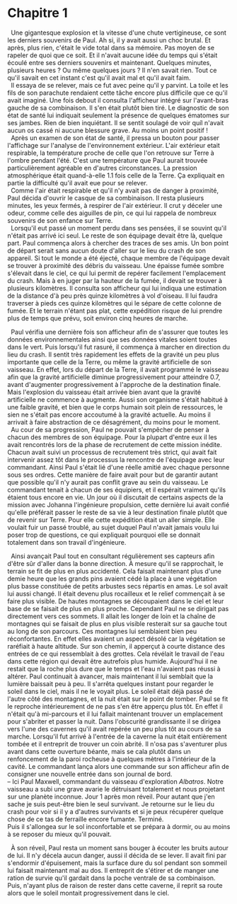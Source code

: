 # Chapitre 1

&nbsp; Une gigantesque explosion et la vitesse d'une chute vertigineuse, ce sont les derniers souvenirs de Paul. Ah si, il y avait aussi un choc brutal. Et après, plus rien, c'était le vide total dans sa mémoire. Pas moyen de se rapeler de quoi que ce soit. Et il n'avait aucune idée du temps qui s'était écoulé entre ses derniers souvenirs et maintenant. Quelques minutes, plusieurs heures ? Ou même quelques jours ? Il n'en savait rien. Tout ce qu'il savait en cet instant c'est qu'il avait mal et qu'il avait faim.  
&nbsp; Il essaya de se relever, mais ce fut avec peine qu'il y parvint. La toile et les fils de son parachute rendaient cette tâche encore plus difficile que ce qu'il avait imaginé. Une fois debout il consulta l'afficheur intégré sur l'avant-bras gauche de sa combinaison. Il s'en était plutôt bien tiré. Le diagnostic de son état de santé lui indiquait seulement la présence de quelques ématomes sur ses jambes. Rien de bien inquiétant. Il se sentit soulagé de voir quíl n'avait aucun os cassé ni aucune blessure grave. Au moins un point positif !  
&nbsp; Après un examen de son état de santé, il pressa un bouton pour passer l'affichage sur l'analyse de l'environnement extérieur. L'air extérieur etait respirable, la température proche de celle que l'on retrouve sur Terre à l'ombre pendant l'été. C'est une température que Paul aurait trouvée particulièrement agréable en d'autres circonstances. La pression atmosphérique était quand-à-elle 1.1 fois celle de la Terre. Ça expliquait en partie la difficulté qu'il avait eue pour se relever.  
&nbsp; Comme l'air était respirable et qu'il n'y avait pas de danger à proximité, Paul décida d'ouvrir le casque de sa combinaison. Il resta plusieurs minutes, les yeux fermés, à respirer de l'air extérieur. Il crut y déceler une odeur, comme celle des aiguilles de pin, ce qui lui rappela de nombreux souvenirs de son enfance sur Terre.  
&nbsp; Lorsqu'il eut passé un moment perdu dans ses pensées, il se souvint qu'il n'était pas arrivé ici seul. Le reste de son équipage devait être là, quelque part. Paul commença alors à chercher des traces de ses amis. Un bon point de départ serait sans aucun doute d'aller sur le lieu du crash de son appareil. Si tout le monde a été éjecté, chaque membre de l'équipage devait se trouver à proximité des débris du vaisseau. Une épaisse fumée sombre s'élevait dans le ciel, ce qui lui permit de repérer facilement l'emplacement du crash. Mais à en juger par la hauteur de la fumée, il devait se trouver à plusieurs kilomètres. Il consulta son afficheur qui lui indiqua une estimation de la distance d'à peu près quinze kilomètres à vol d'oiseau. Il lui faudra traverser à pieds ces quinze kilomètres qui le sépare de cette colonne de fumée. Et le terrain n'étant pas plat, cette expédition risque de lui prendre plus de temps que prévu, soit environ cinq heures de marche.  
  
&nbsp; Paul vérifia une dernière fois son afficheur afin de s'assurer que toutes les données environnementales ainsi que ses données vitales soient toutes dans le vert. Puis lorsqu'il fut rasuré, il commença à marcher en direction du lieu du crash. Il sentit très rapidement les effets de la gravité un peu plus importante que celle de la Terre, ou même la gravité artificielle de son vaisseau. En effet, lors du départ de la Terre, il avait programmé le vaisseau afin que la gravité artificielle diminue progressivement pour atteindre 0.7, avant d'augmenter progressivement à l'approche de la destination finale. Mais l'explosion du vaisseau était arrivée bien avant que la gravité artificielle ne commence à augmente. Aussi son organisme s'était habitué à une faible gravité, et bien que le corps humain soit plein de ressources, le sien ne s'était pas encore accoutumé à la gravité actuelle. Au moins il arrivait à faire abstraction de ce désagrément, du moins pour le moment.  
&nbsp; Au cour de sa progression, Paul ne pouvait s'empêcher de penser à chacun des membres de son équipage. Pour la plupart d'entre eux il les avait rencontrés lors de la phase de recrutement de cette mission inédite. Chacun avait suivi un processus de recrutement très strict, qui avait fait intervenir assez tôt dans le processus la rencontre de l'équipage avec leur commandant. Ainsi Paul s'était lié d'une réelle amitié avec chaque personne sous ses ordres. Cette manière de faire avait pour but de garantir autant que possible qu'il n'y aurait pas conflit grave au sein du vaisseau. Le commandant tenait à chacun de ses équipiers, et il espérait vraiment qu'ils étaient tous encore en vie. Un jour où il discutait de certains aspects de la mission avec Johanna l'ingénieure propulsion, cette dernière lui avait confié qu'elle préférait passer le reste de sa vie à leur destination finale plutôt que de revenir sur Terre. Pour elle cette expédition était un aller simple. Elle voulait fuir un passé troublé, au sujet duquel Paul n'avait jamais voulu lui poser trop de questions, ce qui expliquait pourquoi elle se donnait totalement dans son travail d'ingénieure.

&nbsp; Ainsi avançait Paul tout en consultant régulièrement ses capteurs afin d'être sûr d'aller dans la bonne direction. À mesure qu'il se rapprochait, le terrain se fit de plus en plus accidenté. Cela faisait maintenant plus d'une demie heure que les grands pins avaient cédé la place à une végétation plus basse constituée de petits arbustes secs répartis en amas. Le sol avait lui aussi changé. Il était devenu plus rocailleux et le relief commençait à se faire plus visible. De hautes montagnes se découpaient dans le ciel et leur base de se faisait de plus en plus proche. Cependant Paul ne se dirigait pas directement vers ces sommets. Il allait les longer de loin et la chaîne de montagnes qui se faisait de plus en plus visible resterait sur sa gauche tout au long de son parcours. Ces montagnes lui semblaient bien peu réconfortantes. En effet elles avaient un aspect désolé car la végétation se raréfiait à haute altitude. Sur son chemin, il apperçut à courte distance des entrées de ce qui ressemblait à des grottes. Cela révélait le travail de l'eau dans cette région qui devait être autrefois plus humide. Aujourd'hui il ne restait que la roche plus dure que le temps et l'eau n'avaient pas réussi à altérer. Paul continuait à avancer, mais maintenant il lui semblait que la lumière baissait peu à peu. Il s'arrêta quelques instant pour regarder le soleil dans le ciel, mais il ne le voyait plus. Le soleil était déjà passé de l'autre côté des montagnes, et la nuit était sur le point  de tomber. Paul se fit le reproche intérieurement de ne pas s'en être apperçu plus tôt. En effet il n'était qu'à mi-parcours et il lui fallait maintenant trouver un emplacement pour s'abriter et passer la nuit. Dans l'obscurité grandissante il se dirigea vers l'une des cavernes qu'il avait repérée un peu plus tôt au cours de sa marche. Lorsqu'il fut arrivé à l'entrée de la caverne la nuit était entièrement tombée et il entreprit de trouver un coin abrité. Il n'osa pas s'aventurer plus avant dans cette ouverture béante, mais se cala plutôt dans un renfoncement de la paroi rocheuse à quelques mètres à l'intérieur de la cavité. Le commandant lança alors une commande sur son afficheur afin de consigner une nouvelle entrée dans son journal de bord.  
– Ici Paul Maxwell, commandant du vaisseau d'exploration *Albatros*. Notre vaisseau a subi une grave avarie le détruisant totalement et nous projetant sur une planète inconnue. Jour 1 après mon réveil. Pour autant que j'en sache je suis peut-être bien le seul survivant. Je retourne sur le lieu du crash pour voir si il y a d'autres survivants et si je peux récupérer quelque chose de ce tas de ferraille encore fumante. Terminé.  
Puis il s'allongea sur le sol inconfortable et se prépara à dormir, ou au moins à se reposer du mieux qu'il pouvait.

&nbsp; À son réveil, Paul resta un moment sans bouger à écouter les bruits autour de lui. Il n'y décela aucun danger, aussi il décida de se lever. Il avait fini par s'endormir d'épuisement, mais la surface dure du sol pendant son sommeil lui faisait maintenant mal au dos. Il entreprit de s'étirer et de manger une ration de survie qu'il gardait dans la poche ventrale de sa combinaison. Puis, n'ayant plus de raison de rester dans cette caverne, il reprit sa route alors que le soleil montait progressivement dans le ciel.  
